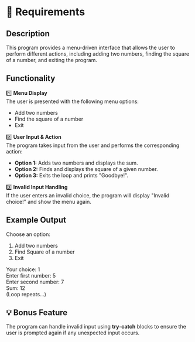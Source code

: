 # 📜 Requirements

## Description
This program provides a menu-driven interface that allows the user to perform different actions, including adding two numbers, finding the square of a number, and exiting the program.

## Functionality

1️⃣ **Menu Display**  
   The user is presented with the following menu options:
   - Add two numbers  
   - Find the square of a number  
   - Exit  

2️⃣ **User Input & Action**  
   The program takes input from the user and performs the corresponding action:
   - **Option 1:** Adds two numbers and displays the sum.
   - **Option 2:** Finds and displays the square of a given number.
   - **Option 3:** Exits the loop and prints "Goodbye!".

3️⃣ **Invalid Input Handling**  
   If the user enters an invalid choice, the program will display "Invalid choice!" and show the menu again.

## Example Output

Choose an option:

1. Add two numbers  
2. Find Square of a number  
3. Exit  

Your choice: 1  
Enter first number: 5  
Enter second number: 7  
Sum: 12  
(Loop repeats...)

## 💡 Bonus Feature
The program can handle invalid input using **try-catch** blocks to ensure the user is prompted again if any unexpected input occurs.
